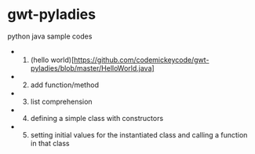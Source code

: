 # gwt-pyladies
python java sample codes

- 1. (hello world)[https://github.com/codemickeycode/gwt-pyladies/blob/master/HelloWorld.java]
- 2. add function/method
- 3. list comprehension
- 4. defining a simple class with constructors
- 5. setting initial values for the instantiated class and calling a function in that class
